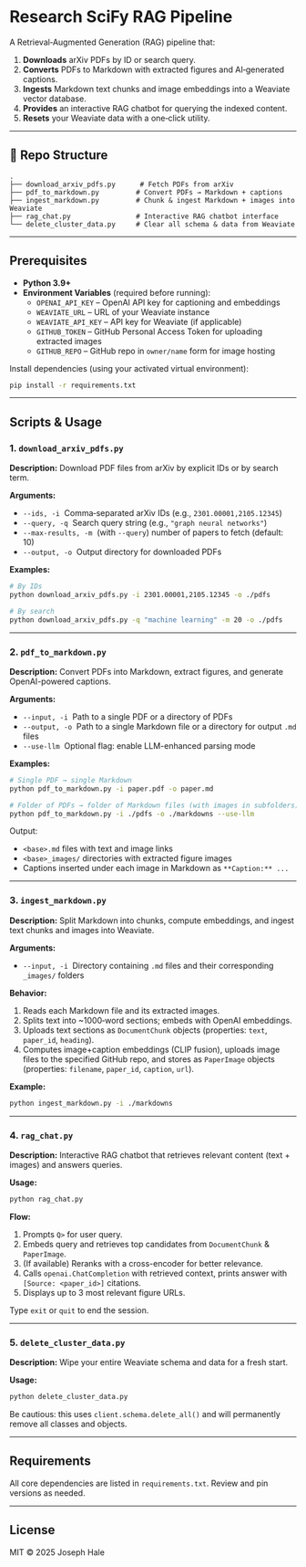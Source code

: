 # Research SciFy RAG Pipeline

A Retrieval‑Augmented Generation (RAG) pipeline that:

1. **Downloads** arXiv PDFs by ID or search query.  
2. **Converts** PDFs to Markdown with extracted figures and AI‑generated captions.  
3. **Ingests** Markdown text chunks and image embeddings into a Weaviate vector database.  
4. **Provides** an interactive RAG chatbot for querying the indexed content.  
5. **Resets** your Weaviate data with a one‑click utility.

---

## 📁 Repo Structure

```
.
├── download_arxiv_pdfs.py      # Fetch PDFs from arXiv
├── pdf_to_markdown.py         # Convert PDFs → Markdown + captions
├── ingest_markdown.py         # Chunk & ingest Markdown + images into Weaviate
├── rag_chat.py                # Interactive RAG chatbot interface
└── delete_cluster_data.py     # Clear all schema & data from Weaviate
```

---

## Prerequisites

- **Python 3.9+**  
- **Environment Variables** (required before running):
  - `OPENAI_API_KEY` – OpenAI API key for captioning and embeddings  
  - `WEAVIATE_URL` – URL of your Weaviate instance  
  - `WEAVIATE_API_KEY` – API key for Weaviate (if applicable)  
  - `GITHUB_TOKEN` – GitHub Personal Access Token for uploading extracted images  
  - `GITHUB_REPO` – GitHub repo in `owner/name` form for image hosting  

Install dependencies (using your activated virtual environment):

```bash
pip install -r requirements.txt
```

---

## Scripts & Usage

### 1. `download_arxiv_pdfs.py`

**Description:** Download PDF files from arXiv by explicit IDs or by search term.

**Arguments:**

- `--ids, -i` &nbsp;Comma‑separated arXiv IDs (e.g., `2301.00001,2105.12345`)  
- `--query, -q` &nbsp;Search query string (e.g., `"graph neural networks"`)  
- `--max-results, -m` &nbsp;(with `--query`) number of papers to fetch (default: 10)  
- `--output, -o` &nbsp;Output directory for downloaded PDFs  

**Examples:**

```bash
# By IDs
python download_arxiv_pdfs.py -i 2301.00001,2105.12345 -o ./pdfs

# By search
python download_arxiv_pdfs.py -q "machine learning" -m 20 -o ./pdfs
```

---

### 2. `pdf_to_markdown.py`

**Description:** Convert PDFs into Markdown, extract figures, and generate OpenAI-powered captions.

**Arguments:**

- `--input, -i` &nbsp;Path to a single PDF or a directory of PDFs  
- `--output, -o` &nbsp;Path to a single Markdown file or a directory for output `.md` files  
- `--use-llm` &nbsp;Optional flag: enable LLM-enhanced parsing mode  

**Examples:**

```bash
# Single PDF → single Markdown
python pdf_to_markdown.py -i paper.pdf -o paper.md

# Folder of PDFs → folder of Markdown files (with images in subfolders)
python pdf_to_markdown.py -i ./pdfs -o ./markdowns --use-llm
```

Output:

- `<base>.md` files with text and image links  
- `<base>_images/` directories with extracted figure images  
- Captions inserted under each image in Markdown as `**Caption:** ...`

---

### 3. `ingest_markdown.py`

**Description:** Split Markdown into chunks, compute embeddings, and ingest text chunks and images into Weaviate.

**Arguments:**

- `--input, -i` &nbsp;Directory containing `.md` files and their corresponding `_images/` folders  

**Behavior:**

1. Reads each Markdown file and its extracted images.  
2. Splits text into ~1000‑word sections; embeds with OpenAI embeddings.  
3. Uploads text sections as `DocumentChunk` objects (properties: `text`, `paper_id`, `heading`).  
4. Computes image+caption embeddings (CLIP fusion), uploads image files to the specified GitHub repo, and stores as `PaperImage` objects (properties: `filename`, `paper_id`, `caption`, `url`).  

**Example:**

```bash
python ingest_markdown.py -i ./markdowns
```

---

### 4. `rag_chat.py`

**Description:** Interactive RAG chatbot that retrieves relevant content (text + images) and answers queries.

**Usage:**

```bash
python rag_chat.py
```

**Flow:**

1. Prompts `Q>` for user query.  
2. Embeds query and retrieves top candidates from `DocumentChunk` & `PaperImage`.  
3. (If available) Reranks with a cross-encoder for better relevance.  
4. Calls `openai.ChatCompletion` with retrieved context, prints answer with `[Source: <paper_id>]` citations.  
5. Displays up to 3 most relevant figure URLs.  

Type `exit` or `quit` to end the session.

---

### 5. `delete_cluster_data.py`

**Description:** Wipe your entire Weaviate schema and data for a fresh start.

**Usage:**

```bash
python delete_cluster_data.py
```

Be cautious: this uses `client.schema.delete_all()` and will permanently remove all classes and objects.

---

## Requirements

All core dependencies are listed in `requirements.txt`. Review and pin versions as needed.

---

## License

MIT © 2025 Joseph Hale

